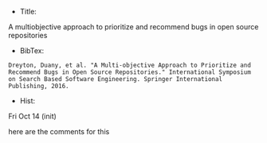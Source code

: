 - Title:

A multiobjective approach to prioritize and recommend bugs in open source repositories

- BibTex: 

```
Dreyton, Duany, et al. "A Multi-objective Approach to Prioritize and Recommend Bugs in Open Source Repositories." International Symposium on Search Based Software Engineering. Springer International Publishing, 2016.
```
- Hist:

Fri Oct 14 (init)


here are the comments for this

